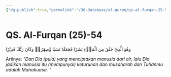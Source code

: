 ```yaml
---
{"dg-publish":true,"permalink":"/30-database/al-quran/qs-al-furqan-25-54/"}
---
```



# QS. Al-Furqan (25)-54
وَهُوَ الَّذِيْ خَلَقَ مِنَ الْمَاۤءِ بَشَرًا فَجَعَلَهٗ نَسَبًا وَّصِهْرًاۗ وَكَانَ رَبُّكَ قَدِيْرًا 

Artinya: *"Dan Dia (pula) yang menciptakan manusia dari air, lalu Dia jadikan manusia itu (mempunyai) keturunan dan musaharah dan Tuhanmu adalah Mahakuasa. "*

